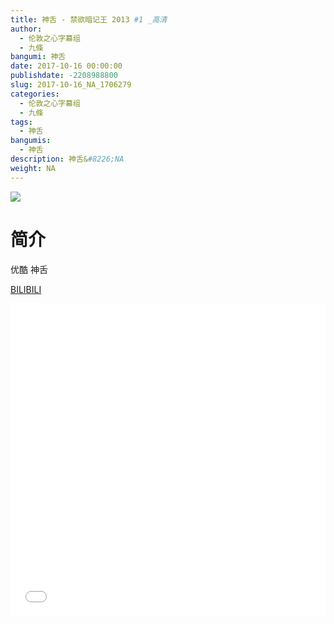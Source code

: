 ```yaml
---
title: 神舌 - 禁欲暗记王 2013 #1 _高清
author: 
  - 伦敦之心字幕组
  - 九條
bangumi: 神舌
date: 2017-10-16 00:00:00
publishdate: -2208988800
slug: 2017-10-16_NA_1706279
categories: 
  - 伦敦之心字幕组
  - 九條
tags: 
  - 神舌
bangumis: 
  - 神舌
description: 神舌&#8226;NA
weight: NA
---
```


![](https://i.imgur.com/kKcykgp.png)

# 简介  
优酷 神舌

  [BILIBILI](https://www.bilibili.com/video/av1706279/)


  <iframe src="//www.bilibili.com/html/html5player.html?cid=2604847&aid=1706279" width="100%" height="500" frameborder="0" allowfullscreen="allowfullscreen"></iframe>
